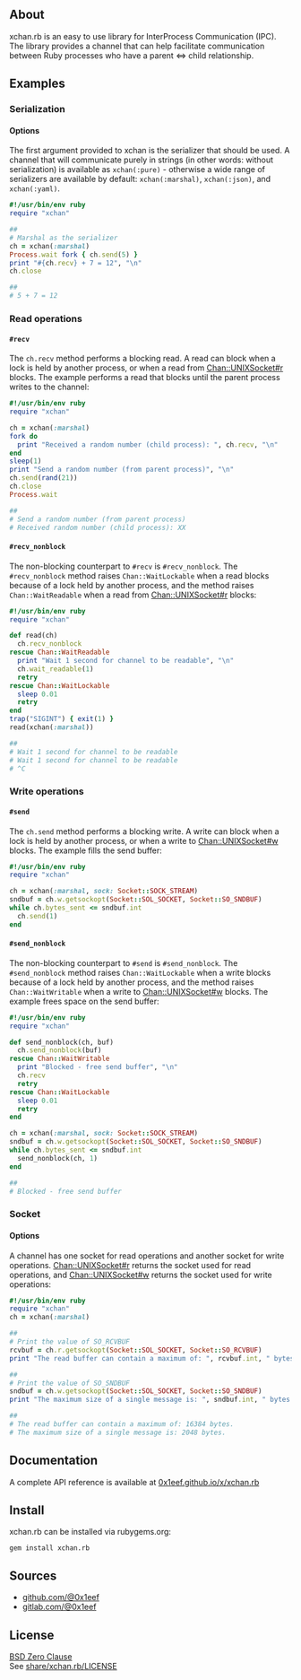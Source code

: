 ## About

xchan.rb is an easy to use library for InterProcess
Communication (IPC). The library provides a channel
that can help facilitate communication between Ruby
processes who have a parent &lt;=&gt; child relationship.

## Examples

### Serialization

#### Options

The first argument provided to xchan is the serializer
that should be used. A channel that will communicate
purely in strings (in other words: without serialization)
is available as `xchan(:pure)` - otherwise a wide range of
serializers are available by default: `xchan(:marshal)`,
`xchan(:json)`, and `xchan(:yaml)`.

```ruby
#!/usr/bin/env ruby
require "xchan"

##
# Marshal as the serializer
ch = xchan(:marshal)
Process.wait fork { ch.send(5) }
print "#{ch.recv} + 7 = 12", "\n"
ch.close

##
# 5 + 7 = 12
```

### Read operations

#### `#recv`

The `ch.recv` method performs a blocking read. A read
can block when a lock is held by another process, or
when a read from
[Chan::UNIXSocket#r](https://0x1eef.github,io/x/xchan.rb/Chan/UNIXSocket.html#r-instance_method)
blocks. The example performs a read that blocks until
the parent process writes to the channel:

```ruby
#!/usr/bin/env ruby
require "xchan"

ch = xchan(:marshal)
fork do
  print "Received a random number (child process): ", ch.recv, "\n"
end
sleep(1)
print "Send a random number (from parent process)", "\n"
ch.send(rand(21))
ch.close
Process.wait

##
# Send a random number (from parent process)
# Received random number (child process): XX
```

#### `#recv_nonblock`

The non-blocking counterpart to `#recv` is `#recv_nonblock`.
The `#recv_nonblock` method raises `Chan::WaitLockable` when
a read blocks because of a lock held by another process, and
the method raises `Chan::WaitReadable` when a read from
[Chan::UNIXSocket#r](https://0x1eef.github,io/x/xchan.rb/Chan/UNIXSocket.html#r-instance_method)
blocks:

```ruby
#!/usr/bin/env ruby
require "xchan"

def read(ch)
  ch.recv_nonblock
rescue Chan::WaitReadable
  print "Wait 1 second for channel to be readable", "\n"
  ch.wait_readable(1)
  retry
rescue Chan::WaitLockable
  sleep 0.01
  retry
end
trap("SIGINT") { exit(1) }
read(xchan(:marshal))

##
# Wait 1 second for channel to be readable
# Wait 1 second for channel to be readable
# ^C
```

### Write operations

#### `#send`

The `ch.send` method performs a blocking write.
A write can block when a lock is held by another
process, or when a write to
[Chan::UNIXSocket#w](https://0x1eef.github,io/x/xchan.rb/Chan/UNIXSocket.html#w-instance_method)
blocks. The example fills the send buffer:

```ruby
#!/usr/bin/env ruby
require "xchan"

ch = xchan(:marshal, sock: Socket::SOCK_STREAM)
sndbuf = ch.w.getsockopt(Socket::SOL_SOCKET, Socket::SO_SNDBUF)
while ch.bytes_sent <= sndbuf.int
  ch.send(1)
end
```

#### `#send_nonblock`

The non-blocking counterpart to `#send` is
`#send_nonblock`. The `#send_nonblock` method raises
`Chan::WaitLockable` when a write blocks because of
a lock held by another process, and the method raises
`Chan::WaitWritable` when a write to
[Chan::UNIXSocket#w](https://0x1eef.github,io/x/xchan.rb/Chan/UNIXSocket.html#w-instance_method)
blocks. The example frees space on the send buffer:

```ruby
#!/usr/bin/env ruby
require "xchan"

def send_nonblock(ch, buf)
  ch.send_nonblock(buf)
rescue Chan::WaitWritable
  print "Blocked - free send buffer", "\n"
  ch.recv
  retry
rescue Chan::WaitLockable
  sleep 0.01
  retry
end

ch = xchan(:marshal, sock: Socket::SOCK_STREAM)
sndbuf = ch.w.getsockopt(Socket::SOL_SOCKET, Socket::SO_SNDBUF)
while ch.bytes_sent <= sndbuf.int
  send_nonblock(ch, 1)
end

##
# Blocked - free send buffer
```

### Socket

#### Options

A channel has one socket for read operations and another
socket for write operations.
[Chan::UNIXSocket#r](https://0x1eef.github,io/x/xchan.rb/Chan/UNIXSocket.html#r-instance_method)
returns the socket used for read operations, and
[Chan::UNIXSocket#w](https://0x1eef.github,io/x/xchan.rb/Chan/UNIXSocket.html#w-instance_method)
returns the socket used for write operations:

```ruby
#!/usr/bin/env ruby
require "xchan"
ch = xchan(:marshal)

##
# Print the value of SO_RCVBUF
rcvbuf = ch.r.getsockopt(Socket::SOL_SOCKET, Socket::SO_RCVBUF)
print "The read buffer can contain a maximum of: ", rcvbuf.int, " bytes.\n"

##
# Print the value of SO_SNDBUF
sndbuf = ch.w.getsockopt(Socket::SOL_SOCKET, Socket::SO_SNDBUF)
print "The maximum size of a single message is: ", sndbuf.int, " bytes.\n"

##
# The read buffer can contain a maximum of: 16384 bytes.
# The maximum size of a single message is: 2048 bytes.
```

## Documentation

A complete API reference is available at
[0x1eef.github.io/x/xchan.rb](https://0x1eef.github.io/x/xchan.rb/)

## Install

xchan.rb can be installed via rubygems.org:

    gem install xchan.rb

## Sources

* [github.com/@0x1eef](https://github.com/0x1eef/xchan.rb#readme)
* [gitlab.com/@0x1eef](https://gitlab.com/0x1eef/xchan.rb#about)

## License

[BSD Zero Clause](https://choosealicense.com/licenses/0bsd/)
<br>
See [share/xchan.rb/LICENSE](./share/xchan.rb/LICENSE)
